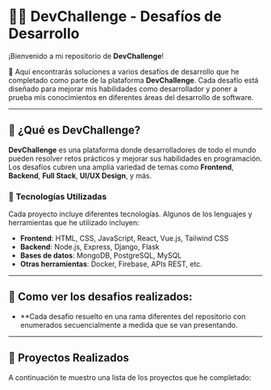 # 🧑‍💻 **DevChallenge - Desafíos de Desarrollo**

¡Bienvenido a mi repositorio de **DevChallenge**! 

 🚀 Aquí encontrarás soluciones a varios desafíos de desarrollo que he completado como parte de la plataforma **DevChallenge**. Cada desafío está diseñado para mejorar mis habilidades como desarrollador y poner a prueba mis conocimientos en diferentes áreas del desarrollo de software.

---

## 🌟 ¿Qué es **DevChallenge**?

**DevChallenge** es una plataforma donde desarrolladores de todo el mundo pueden resolver retos prácticos y mejorar sus habilidades en programación. Los desafíos cubren una amplia variedad de temas como **Frontend**, **Backend**, **Full Stack**, **UI/UX Design**, y más.

### 🔧 Tecnologías Utilizadas

Cada proyecto incluye diferentes tecnologías. Algunos de los lenguajes y herramientas que he utilizado incluyen:

- **Frontend**: HTML, CSS, JavaScript, React, Vue.js, Tailwind CSS
- **Backend**: Node.js, Express, Django, Flask
- **Bases de datos**: MongoDB, PostgreSQL, MySQL
- **Otras herramientas**: Docker, Firebase, APIs REST, etc.

---

## 🚀 Como ver los desafios realizados:

- **Cada desafio resuelto en una rama diferentes del repositorio con enumerados secuencialmente a medida que se van presentando.

---

## 🚀 Proyectos Realizados

A continuación te muestro una lista de los proyectos que he completado:




